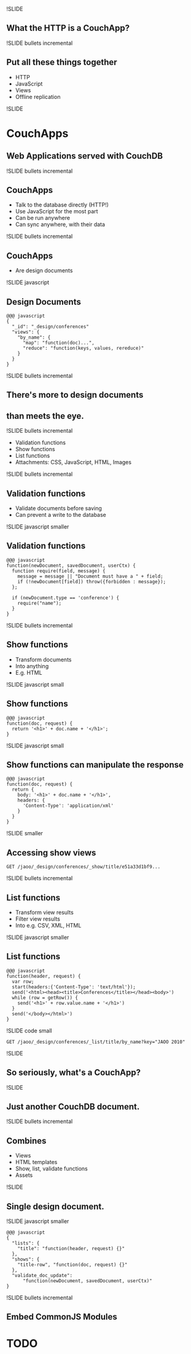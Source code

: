 !SLIDE

## What the HTTP is a CouchApp? ##

!SLIDE bullets incremental

## Put all these things together ##

* HTTP
* JavaScript
* Views
* Offline replication

!SLIDE

# CouchApps #

## Web Applications served with CouchDB ##

!SLIDE bullets incremental

## CouchApps ##

* Talk to the database directly (HTTP!)
* Use JavaScript for the most part
* Can be run anywhere
* Can sync anywhere, with their data

!SLIDE bullets incremental

## CouchApps ##

* Are design documents

!SLIDE javascript

## Design Documents ##

    @@@ javascript
    {
      "_id": "_design/conferences"
      "views": {
        "by_name": {
          "map": "function(doc)...",
          "reduce": "function(keys, values, rereduce)"
        }
      }
    }

!SLIDE bullets incremental

## There's more to design documents ##
## than meets the eye. ##

!SLIDE bullets incremental

* Validation functions
* Show functions
* List functions
* Attachments: CSS, JavaScript, HTML, Images

!SLIDE bullets incremental

## Validation functions ##

* Validate documents before saving
* Can prevent a write to the database

!SLIDE javascript smaller

## Validation functions ##

    @@@ javascript
    function(newDocument, savedDocument, userCtx) {
      function require(field, message) {
        message = message || "Document must have a " + field;
        if (!newDocument[field]) throw({forbidden : message});
      };
      
      if (newDocument.type == 'conference') {
        require("name");
      }
    }

!SLIDE bullets incremental

## Show functions ##

* Transform documents
* Into anything
* E.g. HTML

!SLIDE javascript small

## Show functions ##

    @@@ javascript
    function(doc, request) {
      return '<h1>' + doc.name + '</h1>';
    }

!SLIDE javascript small

## Show functions can manipulate the response ##

    @@@ javascript
    function(doc, request) {
      return {
        body: '<h1>' + doc.name + '</h1>',
        headers: {
          'Content-Type': 'application/xml'
        }
      }
    }

!SLIDE smaller

## Accessing show views ##

    GET /jaoo/_design/conferences/_show/title/e51a33d1bf9...

!SLIDE bullets incremental

## List functions ##

* Transform view results
* Filter view results
* Into e.g. CSV, XML, HTML

!SLIDE javascript smaller

## List functions ##

    @@@ javascript
    function(header, request) {
      var row;
      start(headers:{'Content-Type': 'text/html'});
      send('<html><head><title>Conferences</title></head><body>')
      while (row = getRow()) {
        send('<h1>' + row.value.name + '</h1>')
      }
      send('</body></html>')
    }

!SLIDE code small

    GET /jaoo/_design/conferences/_list/title/by_name?key="JAOO 2010"

!SLIDE

## So seriously, what's a CouchApp? ##

!SLIDE

## Just another CouchDB document. ##

!SLIDE bullets incremental

## Combines ##

* Views
* HTML templates
* Show, list, validate functions
* Assets

!SLIDE

## Single design document. ##

!SLIDE javascript smaller

    @@@ javascript
    {
      "lists": {
        "title": "function(header, request) {}"
      },
      "shows": {
        "title-row", "function(doc, request) {}"
      },
      "validate_doc_update":
          "function(newDocument, savedDocument, userCtx)"
    }

!SLIDE bullets incremental

## Embed CommonJS Modules ##

# TODO #
